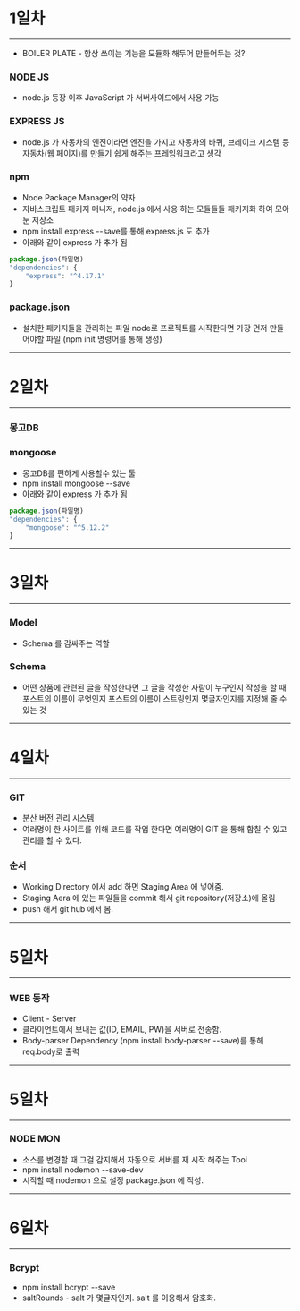 # 1일차

---

* BOILER PLATE - 항상 쓰이는 기능을 모듈화 해두어 만들어두는 것?

### NODE JS

* node.js 등장 이후 JavaScript 가 서버사이드에서 사용 가능

### EXPRESS JS

* node.js 가 자동차의 엔진이라면 엔진을 가지고 자동차의 바퀴, 브레이크 시스템 등 자동차(웹 페이지)를 만들기 쉽게 해주는 프레임워크라고 생각

### npm

* Node Package Manager의 약자
* 자바스크립트 패키지 매니저, node.js 에서 사용 하는 모듈들들 패키지화 하여 모아둔 저장소
* npm install express --save를 통해 express.js 도 추가
* 아래와 같이 express 가 추가 됨
```javascript
package.json(파일명)
"dependencies": {
    "express": "^4.17.1"
}
```

### package.json

* 설치한 패키지들을 관리하는 파일 node로 프로젝트를 시작한다면 가장 먼저 만들어야할 파일 (npm init 명령어를 통해 생성)

--- 

# 2일차

---

### 몽고DB

### mongoose

* 몽고DB를 편하게 사용할수 있는 툴
* npm install mongoose --save
* 아래와 같이 express 가 추가 됨
```javascript
package.json(파일명)
"dependencies": {
    "mongoose": "^5.12.2"
}
```
--- 

# 3일차

---

### Model

* Schema 를 감싸주는 역할

### Schema

* 어떤 상품에 관련된 글을 작성한다면 그 글을 작성한 사람이 누구인지
작성을 할 때 포스트의 이름이 무엇인지 포스트의 이름이 스트링인지 몇글자인지를 지정해 줄 수 있는 것

--- 

# 4일차

---

### GIT

* 분산 버전 관리 시스템
* 여러명이 한 사이트를 위해 코드를 작업 한다면 여러명이 GIT 을 통해 합칠 수 있고 관리를 할 수 있다.

### 순서

* Working Directory 에서 add 하면 Staging Area 에 넣어줌.
* Staging Aera 에 있는 파일들을 commit 해서 git repository(저장소)에 올림
* push 해서 git hub 에서 봄.

--- 

# 5일차

---

### WEB 동작 

* Client - Server
* 클라이언트에서 보내는 값(ID, EMAIL, PW)을 서버로 전송함.  
* Body-parser Dependency (npm install body-parser --save)를 통해 req.body로 출력

--- 

# 5일차

---

### NODE MON

* 소스를 변경할 때 그걸 감지해서 자동으로 서버를 재 시작 해주는 Tool
* npm install nodemon --save-dev
* 시작할 때 nodemon 으로 설정 package.json 에 작성.

--- 

# 6일차

---

### Bcrypt

* npm install bcrypt --save
* saltRounds - salt 가 몇글자인지. salt 를 이용해서 암호화.
